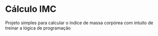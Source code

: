 # Cálculo IMC
 Projeto simples para calcular o índice de massa corpórea com intuito de treinar a lógica de programação
